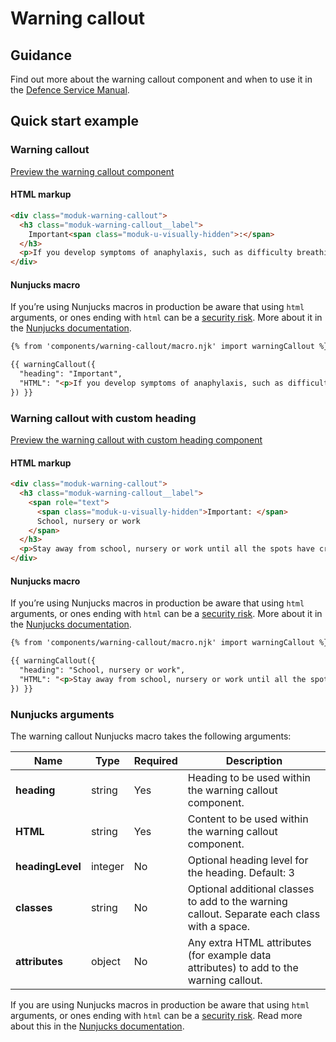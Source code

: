 # Warning callout

## Guidance

Find out more about the warning callout component and when to use it in the [Defence Service Manual](#0).

## Quick start example

### Warning callout

[Preview the warning callout component](https://defencedigital.github.io/moduk-frontend/components/warning-callout/index.html)

#### HTML markup

```html
<div class="moduk-warning-callout">
  <h3 class="moduk-warning-callout__label">
    Important<span class="moduk-u-visually-hidden">:</span>
  </h3>
  <p>If you develop symptoms of anaphylaxis, such as difficulty breathing, you should inject yourself in the outer thigh before seeking emergency medical help.</p>
</div>
```

#### Nunjucks macro

If you’re using Nunjucks macros in production be aware that using `html` arguments, or ones ending with `html` can be a [security risk](https://en.wikipedia.org/wiki/Cross-site_scripting). More about it in the [Nunjucks documentation](https://mozilla.github.io/nunjucks/api.html#user-defined-templates-warning).

```html
{% from 'components/warning-callout/macro.njk' import warningCallout %}

{{ warningCallout({
  "heading": "Important",
  "HTML": "<p>If you develop symptoms of anaphylaxis, such as difficulty breathing, you should inject yourself in the outer thigh before seeking emergency medical help.</p>"
}) }}
```

### Warning callout with custom heading

[Preview the warning callout with custom heading component](https://defencedigital.github.io/moduk-frontend/components/warning-callout/custom-heading.html)

#### HTML markup

```html
<div class="moduk-warning-callout">
  <h3 class="moduk-warning-callout__label">
    <span role="text">
      <span class="moduk-u-visually-hidden">Important: </span>
      School, nursery or work
    </span>
  </h3>
  <p>Stay away from school, nursery or work until all the spots have crusted over. This is usually 5 days after the spots first appeared.</p>
</div>
```

#### Nunjucks macro

If you’re using Nunjucks macros in production be aware that using `html` arguments, or ones ending with `html` can be a [security risk](https://en.wikipedia.org/wiki/Cross-site_scripting). More about it in the [Nunjucks documentation](https://mozilla.github.io/nunjucks/api.html#user-defined-templates-warning).

```html
{% from 'components/warning-callout/macro.njk' import warningCallout %}

{{ warningCallout({
  "heading": "School, nursery or work",
  "HTML": "<p>Stay away from school, nursery or work until all the spots have crusted over. This is usually 5 days after the spots first appeared.</p>"
}) }}
```

### Nunjucks arguments

The warning callout Nunjucks macro takes the following arguments:

| Name                | Type     | Required  | Description  |
| --------------------|----------|-----------|--------------|
| **heading**             | string   | Yes       | Heading to be used within the warning callout component. |
| **HTML**                | string   | Yes       | Content to be used within the warning callout component. |
| **headingLevel**        | integer  | No        | Optional heading level for the  heading. Default: 3 |
| **classes**             | string   | No        | Optional additional classes to add to the warning callout. Separate each class with a space. |
| **attributes**          | object   | No        | Any extra HTML attributes (for example data attributes) to add to the warning callout. |

If you are using Nunjucks macros in production be aware that using `html` arguments, or ones ending with `html` can be a [security risk](https://developer.mozilla.org/en-US/docs/Glossary/Cross-site_scripting). Read more about this in the [Nunjucks documentation](https://mozilla.github.io/nunjucks/api.html#user-defined-templates-warning).
